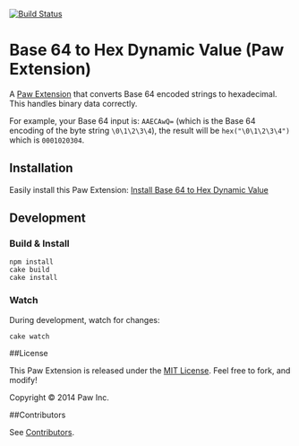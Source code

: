[![Build Status](https://travis-ci.org/luckymarmot/Paw-Base64ToHexDynamicValue.svg?branch=master)](https://travis-ci.org/luckymarmot/Paw-Base64ToHexDynamicValue)

# Base 64 to Hex Dynamic Value (Paw Extension)

A [Paw Extension](http://luckymarmot.com/paw/extensions/) that converts Base 64 encoded strings to hexadecimal. This handles binary data correctly.

For example, your Base 64 input is: `AAECAwQ=` (which is the Base 64 encoding of the byte string `\0\1\2\3\4`), the result will be `hex("\0\1\2\3\4")` which is `0001020304`.

## Installation

Easily install this Paw Extension: [Install Base 64 to Hex Dynamic Value](http://luckymarmot.com/paw/extensions/Base64ToHexDynamicValue)

## Development

### Build & Install

```shell
npm install
cake build
cake install
```

### Watch

During development, watch for changes:

```shell
cake watch
```

##License

This Paw Extension is released under the [MIT License](LICENSE). Feel free to fork, and modify!

Copyright © 2014 Paw Inc.

##Contributors

See [Contributors](https://github.com/luckymarmot/Paw-Base64ToHexDynamicValue/graphs/contributors).
